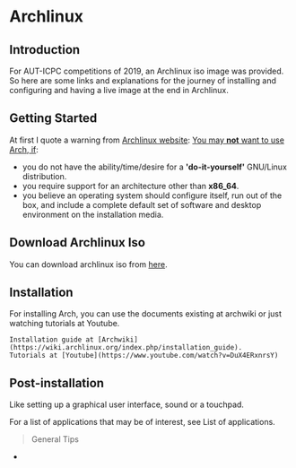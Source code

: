 # Archlinux

## Introduction
For AUT-ICPC competitions of 2019, an Archlinux iso image was provided. 
So here are some links and explanations for the journey of installing and configuring and having a live image at the end in Archlinux.

## Getting Started

At first I quote a warning from [Archlinux website](https://www.archlinux.org):
[You may __not__ want to use Arch, if](https://wiki.archlinux.org/index.php/Frequently_asked_questions#Why_would_I_not_want_to_use_Arch?):

- you do not have the ability/time/desire for a __'do-it-yourself'__ GNU/Linux distribution.
- you require support for an architecture other than **x86_64**.
- you believe an operating system should configure itself, run out of the box, and include a complete default set of software and desktop environment on the installation media.

## Download Archlinux Iso
You can download archlinux iso from [here](https://www.archlinux.org/download).

## Installation
For installing Arch, you can use the documents existing at archwiki or just watching tutorials at Youtube.
```
Installation guide at [Archwiki](https://wiki.archlinux.org/index.php/installation_guide).
Tutorials at [Youtube](https://www.youtube.com/watch?v=DuX4ERxnrsY)
```

## Post-installation
Like setting up a graphical user interface, sound or a touchpad.

For a list of applications that may be of interest, see List of applications. 





> General Tips
- 